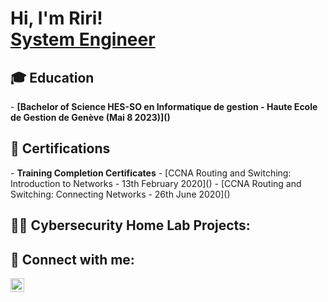 <h1>Hi, I'm Riri! <br/><a href="https://www.linkedin.com/in/reniealmiral/">System Engineer</a></h1>

<h2>🎓 Education</h2>
- <b>[Bachelor of Science HES-SO en Informatique de gestion - Haute Ecole de Gestion de Genève (Mai 8 2023)]()</b>

<h2>📜 Certifications </h2>
- <b>Training Completion Certificates</b>
  - [CCNA Routing and Switching: Introduction to Networks - 13th February 2020]()
  - [CCNA Routing and Switching: Connecting Networks - 26th June 2020]() 

<h2>👨‍💻 Cybersecurity Home Lab Projects:</h2>

<h2> 🤳 Connect with me:</h2>

[<img align="left" alt="RenieAlmiral | LinkedIn" width="22px" src="https://cdn.jsdelivr.net/npm/simple-icons@v3/icons/linkedin.svg" />][linkedin]


[picoCTF]: https://www.instagram.com/joshmadakor/
[linkedin]: https://linkedin.com/in/reniealmiral

<!--
**joshmadakor1/joshmadakor1** is a ✨ _special_ ✨ repository because its `README.md` (this file) appears on your GitHub profile.

Here are some ideas to get you started:

- 🔭 I’m currently working on ...
- 🌱 I’m currently learning ...
- 👯 I’m looking to collaborate on ...
- 🤔 I’m looking for help with ...
- 💬 Ask me about ...
- 📫 How to reach me: ...
- 😄 Pronouns: ...
- ⚡ Fun fact: ...
-->

